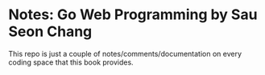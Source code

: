 # Notes: Go Web Programming by Sau Seon Chang 


This repo is just a couple of notes/comments/documentation on every coding space that this book provides.